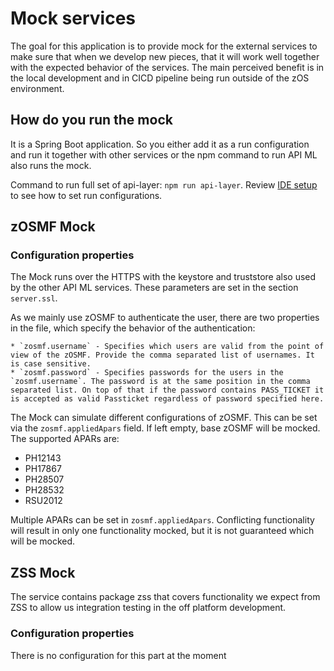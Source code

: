 # Mock services

The goal for this application is to provide mock for the external services to make sure that when we develop new pieces, that it will work well together with the expected behavior of the services.
The main perceived benefit is in the local development and in CICD pipeline being run outside of the zOS environment.

## How do you run the mock

It is a Spring Boot application. So you either add it as a run configuration and run it together with other services or the npm command to run API ML also runs the mock. 

Command to run full set of api-layer: `npm run api-layer`.
Review [IDE setup](../docs/ide-setup.md) to see how to set run configurations.

## zOSMF Mock

### Configuration properties

The Mock runs over the HTTPS with the keystore and truststore also used by the other API ML services. These parameters are set in the section `server.ssl`.

As we mainly use zOSMF to authenticate the user, there are two properties in the file, which specify the behavior of the authentication:

    * `zosmf.username` - Specifies which users are valid from the point of view of the zOSMF. Provide the comma separated list of usernames. It is case sensitive. 
    * `zosmf.password` - Specifies passwords for the users in the `zosmf.username`. The password is at the same position in the comma separated list. On top of that if the password contains PASS_TICKET it is accepted as valid Passticket regardless of password specified here.

The Mock can simulate different configurations of zOSMF. This can be set via the `zosmf.appliedApars` field. If left empty, base zOSMF will be mocked.
The supported APARs are:
* PH12143
* PH17867
* PH28507
* PH28532
* RSU2012

Multiple APARs can be set in `zosmf.appliedApars`. Conflicting functionality will result in only one functionality mocked, but it is not guaranteed which will be mocked. 

## ZSS Mock

The service contains package zss that covers functionality we expect from ZSS to allow us integration testing in the off platform development.

### Configuration properties

There is no configuration for this part at the moment

